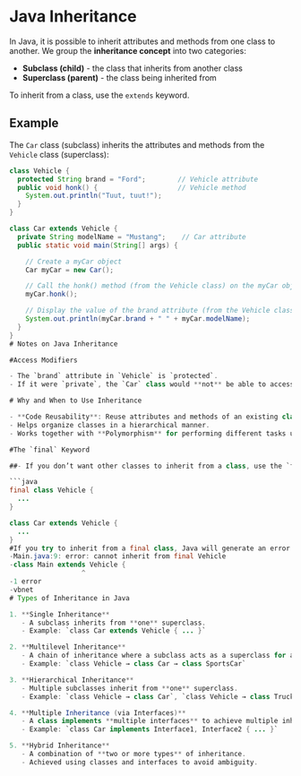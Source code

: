# Java Inheritance

In Java, it is possible to inherit attributes and methods from one class to another. We group the **inheritance concept** into two categories:

- **Subclass (child)** - the class that inherits from another class  
- **Superclass (parent)** - the class being inherited from  

To inherit from a class, use the `extends` keyword.

## Example

The `Car` class (subclass) inherits the attributes and methods from the `Vehicle` class (superclass):

```java
class Vehicle {
  protected String brand = "Ford";        // Vehicle attribute
  public void honk() {                    // Vehicle method
    System.out.println("Tuut, tuut!");
  }
}

class Car extends Vehicle {
  private String modelName = "Mustang";    // Car attribute
  public static void main(String[] args) {

    // Create a myCar object
    Car myCar = new Car();

    // Call the honk() method (from the Vehicle class) on the myCar object
    myCar.honk();

    // Display the value of the brand attribute (from the Vehicle class) and the value of the modelName from the Car class
    System.out.println(myCar.brand + " " + myCar.modelName);
  }
}
# Notes on Java Inheritance

#Access Modifiers

- The `brand` attribute in `Vehicle` is `protected`.  
- If it were `private`, the `Car` class would **not** be able to access it.

# Why and When to Use Inheritance

- **Code Reusability**: Reuse attributes and methods of an existing class when creating a new class.  
- Helps organize classes in a hierarchical manner.  
- Works together with **Polymorphism** for performing different tasks using inherited methods.

#The `final` Keyword

##- If you don’t want other classes to inherit from a class, use the `final` keyword:

```java
final class Vehicle {
  ...
}

class Car extends Vehicle {
  ...
}
#If you try to inherit from a final class, Java will generate an error:
-Main.java:9: error: cannot inherit from final Vehicle
-class Main extends Vehicle {
                  ^
-1 error
-vbnet
# Types of Inheritance in Java

1. **Single Inheritance**  
   - A subclass inherits from **one** superclass.  
   - Example: `class Car extends Vehicle { ... }`

2. **Multilevel Inheritance**  
   - A chain of inheritance where a subclass acts as a superclass for another subclass.  
   - Example: `class Vehicle → class Car → class SportsCar`

3. **Hierarchical Inheritance**  
   - Multiple subclasses inherit from **one** superclass.  
   - Example: `class Vehicle → class Car`, `class Vehicle → class Truck`

4. **Multiple Inheritance (via Interfaces)**  
   - A class implements **multiple interfaces** to achieve multiple inheritance.  
   - Example: `class Car implements Interface1, Interface2 { ... }`

5. **Hybrid Inheritance**  
   - A combination of **two or more types** of inheritance.  
   - Achieved using classes and interfaces to avoid ambiguity.

